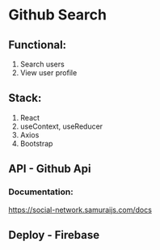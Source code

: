 # Github Search

## Functional:
1. Search users
2. View user profile

## Stack:
1. React
2. useContext, useReducer
3. Axios
4. Bootstrap

## API - Github Api
### Documentation:
https://social-network.samuraijs.com/docs

## Deploy - Firebase
